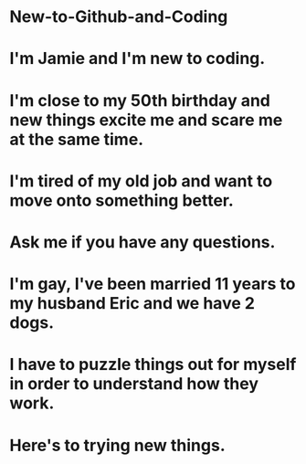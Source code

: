 # New-to-Github-and-Coding
# I'm Jamie and I'm new to coding.
# I'm close to my 50th birthday and new things excite me and scare me at the same time.
# I'm tired of my old job and want to move onto something better.
# Ask me if you have any questions.
# I'm gay, I've been married 11 years to my husband Eric and we have 2 dogs.
# I have to puzzle things out for myself in order to understand how they work.
# Here's to trying new things.
